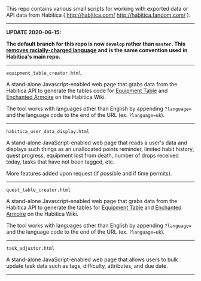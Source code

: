 This repo contains various small scripts for working with exported data or
API data from Habitica ( http://habitica.com/  http://habitica.fandom.com/ ).

--------------------------------------------

**UPDATE 2020-06-15:**

**The default branch for this repo is now `develop` rather than `master`. This [removes racially-charged language](https://www.zdnet.com/article/github-to-replace-master-with-alternative-term-to-avoid-slavery-references/) and is the same convention used in Habitica's main repo.**

--------------------------------------------

`equipment_table_creator.html`

A stand-alone Javascript-enabled web page that grabs data from the Habitica
API to generate the tables code for [Equipment Table](https://habitica.fandom.com/wiki/Equipment_Table)
and [Enchanted Armoire](https://habitica.fandom.com/wiki/Enchanted_Armoire) on the 
Habitica Wiki.

The tool works with languages other than English by appending `?language=` and the 
language code to the end of the URL (ex. `?language=uk`).

--------------------------------------------

`habitica_user_data_display.html`

A stand-alone JavaScript-enabled web page that reads a user's data and
displays such things as an unallocated points reminder, limited habit
history, quest progress, equipment lost from death, number of drops
received today, tasks that have not been tagged, etc.

More features added upon request (if possible and if time permits).

--------------------------------------------

`quest_table_creator.html`

A stand-alone Javascript-enabled web page that grabs data from the Habitica
API to generate the tables for [Equipment Table](https://habitica.fandom.com/wiki/Equipment_Table)
and [Enchanted Armoire](https://habitica.fandom.com/wiki/Enchanted_Armoire) on the 
Habitica Wiki.

The tool works with languages other than English by appending `?language=` and the 
language code to the end of the URL (ex. `?language=uk`).

--------------------------------------------

`task_adjustor.html`

A stand-alone JavaScript-enabled web page that allows users to bulk update task
data such as tags, difficulty, attributes, and due date.  

--------------------------------------------
